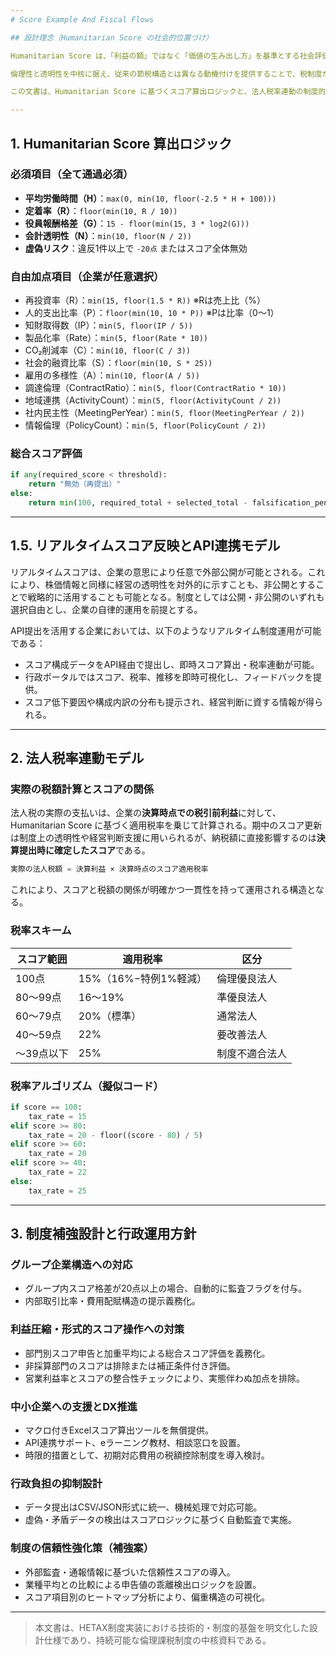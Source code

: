 ```yaml
---
# Score Example And Fiscal Flows

## 設計理念（Humanitarian Score の社会的位置づけ）

Humanitarian Score は、「利益の額」ではなく「価値の生み出し方」を基準とする社会評価制度として設計されている。本制度は、企業の社会的・倫理的行動を透明かつ定量的に示すことにより、公共制度や金融評価、雇用環境における信頼性指標として活用されることを想定している。

倫理性と透明性を中核に据え、従来の節税構造とは異なる動機付けを提供することで、税制度が社会貢献と経済合理性の接点となることを目的とする。

この文書は、Humanitarian Score に基づくスコア算出ロジックと、法人税率連動の制度的構造、ならびに制度実装における補強措置・運用設計を示すものである。

---
```


## 1. Humanitarian Score 算出ロジック

### 必須項目（全て通過必須）
- **平均労働時間（H）**：`max(0, min(10, floor(-2.5 * H + 100)))`
- **定着率（R）**：`floor(min(10, R / 10))`
- **役員報酬格差（G）**：`15 - floor(min(15, 3 * log2(G)))`
- **会計透明性（N）**：`min(10, floor(N / 2))`
- **虚偽リスク**：違反1件以上で `-20点` またはスコア全体無効

### 自由加点項目（企業が任意選択）
- 再投資率（R）：`min(15, floor(1.5 * R))` ※Rは売上比（%）
- 人的支出比率（P）：`floor(min(10, 10 * P))` ※Pは比率（0〜1）
- 知財取得数（IP）：`min(5, floor(IP / 5))`
- 製品化率（Rate）：`min(5, floor(Rate * 10))`
- CO₂削減率（C）：`min(10, floor(C / 3))`
- 社会的融資比率（S）：`floor(min(10, S * 25))`
- 雇用の多様性（A）：`min(10, floor(A / 5))`
- 調達倫理（ContractRatio）：`min(5, floor(ContractRatio * 10))`
- 地域連携（ActivityCount）：`min(5, floor(ActivityCount / 2))`
- 社内民主性（MeetingPerYear）：`min(5, floor(MeetingPerYear / 2))`
- 情報倫理（PolicyCount）：`min(5, floor(PolicyCount / 2))`

### 総合スコア評価
```python
if any(required_score < threshold):
    return "無効（再提出）"
else:
    return min(100, required_total + selected_total - falsification_penalty)
```

---

## 1.5. リアルタイムスコア反映とAPI連携モデル

リアルタイムスコアは、企業の意思により任意で外部公開が可能とされる。これにより、株価情報と同様に経営の透明性を対外的に示すことも、非公開とすることで戦略的に活用することも可能となる。制度としては公開・非公開のいずれも選択自由とし、企業の自律的運用を前提とする。

API提出を活用する企業においては、以下のようなリアルタイム制度運用が可能である：

- スコア構成データをAPI経由で提出し、即時スコア算出・税率連動が可能。
- 行政ポータルではスコア、税率、推移を即時可視化し、フィードバックを提供。
- スコア低下要因や構成内訳の分布も提示され、経営判断に資する情報が得られる。

---

## 2. 法人税率連動モデル

### 実際の税額計算とスコアの関係
法人税の実際の支払いは、企業の**決算時点での税引前利益**に対して、Humanitarian Score に基づく適用税率を乗じて計算される。期中のスコア更新は制度上の透明性や経営判断支援に用いられるが、納税額に直接影響するのは**決算提出時に確定したスコア**である。

```python
実際の法人税額 = 決算利益 × 決算時点のスコア適用税率
```

これにより、スコアと税額の関係が明確かつ一貫性を持って運用される構造となる。

### 税率スキーム
| スコア範囲 | 適用税率             | 区分           |
|------------|----------------------|----------------|
| 100点      | 15%（16%−特例1%軽減） | 倫理優良法人     |
| 80〜99点   | 16〜19%               | 準優良法人       |
| 60〜79点   | 20%（標準）           | 通常法人         |
| 40〜59点   | 22%                  | 要改善法人       |
| 〜39点以下 | 25%                  | 制度不適合法人     |

### 税率アルゴリズム（擬似コード）
```python
if score == 100:
    tax_rate = 15
elif score >= 80:
    tax_rate = 20 - floor((score - 80) / 5)
elif score >= 60:
    tax_rate = 20
elif score >= 40:
    tax_rate = 22
else:
    tax_rate = 25
```

---

## 3. 制度補強設計と行政運用方針

### グループ企業構造への対応
- グループ内スコア格差が20点以上の場合、自動的に監査フラグを付与。
- 内部取引比率・費用配賦構造の提示義務化。

### 利益圧縮・形式的スコア操作への対策
- 部門別スコア申告と加重平均による総合スコア評価を義務化。
- 非採算部門のスコアは排除または補正条件付き評価。
- 営業利益率とスコアの整合性チェックにより、実態伴わぬ加点を排除。

### 中小企業への支援とDX推進
- マクロ付きExcelスコア算出ツールを無償提供。
- API連携サポート、eラーニング教材、相談窓口を設置。
- 時限的措置として、初期対応費用の税額控除制度を導入検討。

### 行政負担の抑制設計
- データ提出はCSV/JSON形式に統一、機械処理で対応可能。
- 虚偽・矛盾データの検出はスコアロジックに基づく自動監査で実施。

### 制度の信頼性強化策（補強案）
- 外部監査・通報情報に基づいた信頼性スコアの導入。
- 業種平均との比較による申告値の乖離検出ロジックを設置。
- スコア項目別のヒートマップ分析により、偏重構造の可視化。

---

> 本文書は、HETAX制度実装における技術的・制度的基盤を明文化した設計仕様であり、持続可能な倫理課税制度の中核資料である。
